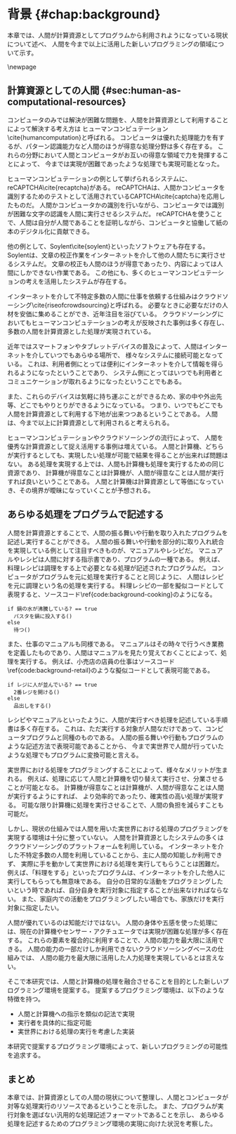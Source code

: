 # 背景 {#chap:background}

本章では、人間が計算資源としてプログラムから利用されようになっている現状について述べ、
人間を今まで以上に活用した新しいプログラミングの領域について示す。

\newpage


<!--  


背景は状況説明

- 人間とコンピュータの共生
- 人と計算機のプログラムは似ている、ということを示す
- プログラムは実行者を選ばない、ということを示す
- プログラムは処理するフィールドを選ばない、ということを示す
- プログラムは汎用的な処理記述フォーマットである、ということを示す

- プログラムによって、フィールドを選ばずに、人と計算機への指示する手法を提案する

-->

<!-- ## プログラムと人 -->

<!-- SICPの序文とかから

- プログラムは処理手順が記述されたもの
- コンピュータプログラムは、コンピュータに実行してもらいたい処理を記述しておく手順書である。
- 一方で、人間にとってもプログラムというものは存在する。
- 例えば、マニュアルやレシピといったものだ。
- また、音楽の演奏会のプログラムなども、演奏会全体の一連の処理の流れを記述しておくものである。
- 両者を比べると、非常に類似している
- 画像で示す
- プログラムとは、実行したい処理を記述するものであり、その実行対象は選ばれない。
- コンピュータのほうが得意だからコンピュータにやらせているだけであって、人間がやっても良いのである。
-->

<!-- プログラムとは、コンピュータに実行させたい一連の処理手順を記述したものであり、
コンピュータはこのプログラムに記述された処理を解釈し、実行する。
プログラムの実行対象はコンピュータであるが、人が実行するプログラムも存在する。
マニュアルやレシピといった、人間にとっての手順書だ。
人間は手順書に書いてある内容に沿って行動し、目的を達成する。
例えば、何か料理を作りたいときなどは、料理のレシピを見ながら、そこに記述されている内容を自分で解釈し、実行する。

コンピュータにとってのプログラムと人にとってのプログラムには類似性がある。
双方ともに、実行する処理について記述されたものである。
例えば、料理のレシピをコンピュータプログラムのような記述するならば、図\ref{fig:background_cooking}のようになる。

\begin{figure}[htbp]
\begin{center}
\includegraphics[width=.4\linewidth,bb=0 0 281 98]{images/background_cooking.js.png}
\end{center}
\caption{料理レシピをコンピュータプログラム風に記述する}
\label{fig:background_cooking}
\end{figure}

また、小売店の店員マニュアルであれば、図\ref{fig:background_retail}のようになる

\begin{figure}[htbp]
\begin{center}
\includegraphics[width=.4\linewidth,bb=0 0 319 98]{images/background_retail.js.png}
\end{center}
\caption{料理レシピをコンピュータプログラム風に記述する}
\label{fig:background_retail}
\end{figure}

このように、人間にとっての処理もコンピュータにとっての処理も、類似の記法で記述することが可能である。
コンピュータプログラムのような処理の記述方法は、様々な処理を記述するフォーマットとして利用可能である。 -->

## 計算資源としての人間 {#sec:human-as-computational-resources}

<!-- プログラムの制御対象？ -->
<!-- 制御することとプログラムを実行するの違い -->
<!-- プログラムを実行するのはコンピュータ。人間は指示を受け取って返り値を返したいするだけ。 -->
<!-- ### 計算資源としての人 -->

<!--
- プログラムに書かれた処理を実行する対象はコンピュータだけではなくなっている
- コンピュータのみでは解決が困難な問題を、人間を計算資源として利用することで解決する手法はヒューマンコンピュテーションと呼ばれる。
- 人間はプログラムとって、コンピュータと同じ、処理を実行する対象にすぎないのである

- 前述の項目を考えると、プログラムの 領域は実世界にも広がっている。
- 人間によって実世界も操作できるならば、計算資源というよりも〇〇資源と言える。

(ついでに、入れるかわからないけど) スマホとかの流通で、人間は常にインターネットに繋がれる。
つまり、インターネットを介していつでもプログラムから参照可能になっている。
非常に計算資源としてもやりやすい。

-->

<!-- コンピュータのみでは実現が困難な処理を、人間を計算資源として組み込み利用することによって解決するという概念は
ヒューマンコンピュテーション\cite{humancomputation}と呼ばれる。
コンピュータは優れた処理能力を持つが、パターン認識能力など、人間のほうが得意な処理分野は多く存在する。
そういった分野において、人間と計算機が協調し、お互いの長所を活かしあったより良い環境を作り出す事ができる。 -->

コンピュータのみでは解決が困難な問題を、人間を計算資源として利用することによって解決する考え方は
ヒューマンコンピュテーション\cite{humancomputation}と呼ばれる。
コンピュータは優れた処理能力を有するが、パターン認識能力など人間のほうが得意な処理分野は多く存在する。
これらの分野において人間とコンピュータがお互いの得意な領域で力を発揮することによって、
今までは実現が困難であったような処理でも実現可能となった。

ヒューマンコンピュテーションの例として挙げられるシステムに、reCAPTCHA\cite{recaptcha}がある。
reCAPTCHAは、人間かコンピュータを識別するためのテストとして活用されているCAPTCHA\cite{captcha}を応用したものだ。
人間かコンピュータかの識別を行いながら、コンピュータでは識別が困難な文字の認識を人間に実行させるシステムだ。
reCAPTCHAを使うことで、人間は自分が人間であることを証明しながら、コンピュータと協働して紙の本のデジタル化に貢献できる。

他の例として、Soylent\cite{soylent}といったソフトウェアも存在する。
Soylentは、文章の校正作業をインターネットを介して他の人間たちに実行させるシステムだ。
文章の校正も人間のほうが得意であったり、内容によっては人間にしかできない作業である。
この他にも、多くのヒューマンコンピュテーションの考えを活用したシステムが存在する。

インターネットを介して不特定多数の人間に仕事を依頼する仕組みはクラウドソーシング\cite{riseofcrowdsourcing}と呼ばれる。
必要なときに必要なだけの人材を安価に集めることができ、近年注目を浴びている。
クラウドソーシングにおいてもヒューマンコンピュテーションの考えが反映された事例は多く存在し、
多数の人間を計算資源とした処理が実現されている。
<!-- turkit, crowdforge, 大人数を利用した例が欲しい -->
<!-- どれくらいの人がヒューマンコンピュテーションされているのか、を示したい -->

近年ではスマートフォンやタブレットデバイスの普及によって、人間はインターネットを介していつでもあらゆる場所で、
様々なシステムに接続可能となっている。
これは、利用者側にとっては便利にインターネットを介して情報を得られるようになったということであり、
システム側にとってはいつでも利用者とコミュニケーションが取れるようになったということでもある。
<!--常に持ち運ばれることを想定したものであるため、これらのデバイスの普及は、いつでもどこでも人間を計算資源として利用する
下地が出来つつあるということを意味する。  -->
また、これらのデバイスは気軽に持ち運ぶことができるため、家の中や外出先等、どこでもやりとりができるようになっている。
つまり、いつでもどこでも人間を計算資源として利用する下地が出来つつあるということである。
人間は、今まで以上に計算資源として利用されると考えられる。

ヒューマンコンピュテーションやクラウドソーシングの流行によって、
人間を優秀な計算資源として捉え活用する事例は増えている。
人間と計算機、どちらが実行するとしても、実現したい処理が可能で結果を得ることが出来れば問題はない。
ある処理を実現する上では、人間も計算機も処理を実行するための同じ資源であり、
計算機が得意なことは計算機が、人間が得意なことは人間が実行すれば良いということである。
人間と計算機は計算資源として等価になっていき、その境界が曖昧になっていくことが予想される。

<!-- ## プログラムの制御領域 {#sec:are-of-program} -->

<!-- もっと、人と計算機が協調しあって処理を進めていくというモデルについて述べるべき -->

<!-- /\### 画面上から実世界へ -->

<!-- - プログラムで制御を記述できる領域は広がっている
- センサやアクチュエータが簡単に使える
- ログラマブルな建築やプログラムによって動的に構成を変える物質の研究もされている
- プログラムで制御しない空間というのはなくなっていくのでは -->
<!--
世界中にある様々なコンピュータやデバイスがインターネットに繋がり、プログラムによって制御されるようになってきている。
従来ではプログラミングといえば、その対象は計算機の中や画面の中の世界の制御のみにとどまりがちだったが、
近年では、Arduino\footnote{http://www.arduino.cc/}やRaspberryPi\footnote{http://www.raspberrypi.org/}等の登場によって、
誰でも簡単にセンサーやアクチュエータを扱えるようになっている。

実世界から情報を得たり、実世界を制御するためのプログラムは今では誰でも簡単に扱うことができる。
プログラムは実世界を含んだ広い領域の制御のために使われていくと考えられる。

マーク・ワイザーが提唱したユビキタスコンピューティング\cite{weiser1991computer}は、実世界環境にコンピュータを溶けこませ、
ユーザは意識することなくコンピュータによる支援を享受できるという概念だ。
ユビキタスコンピューティングのように、日常生活をコンピュータを用いて支援する仕組みについて研究は多くなされているが、
それらの仕組みの多くはプログラムによって制御される。
類似の概念としてはInternet of Things(以下、IoT)\cite{iot}といった考えも提唱されている。
あらゆるモノがインターネットに繋がり、情報をやりとりすることによって様々な恩恵を得ることができるというのが
IoTの基本的な考え方である。
IoTの考えに基づいて様々なモノが繋がれば、プログラムによる実世界の制御はさらに広がると予想される。

また、建築物の構成要素をプログラマブルにする試み\cite{squama}や、
プログラムによってその構成を動的に変化させるモジュールについての研究もなされている。
これらの研究が実用化されていけば、生活空間や物質の制御にもプログラムが利用される。

現在でもプログラムは様々な領域において制御を担っているが、
今後もプログラムが制御可能な領域は広がっていくと考えられる。 -->

<!-- 身の回りが将来的にほぼプログラムで制御された場合、人間というボトルネックが生まれる、という話をしたい -->

<!-- ## まとめの前のまとめみたいな？

  人間への指示とコンピュータへの指示を同じように書ければ、日常活動さえもプログラミングできる。
  つまり、何でもかんでもプログラムで記述するような社会が来るよ
  だが、現状において、自分自身とかをプログラムから呼び出せる仕組みがないよ
  せっかく身の回りがプログラマブルになってきてるのに、自分自身を組み込めなくては、人間という存在が
  様々なプログラムのボトルネックになりがち。
  これでは日常生活とかもプログラムできない。

-->

## あらゆる処理をプログラムで記述する

<!-- - プログラムは汎用処理記述フォーマットである
  - 画面上だろうと、実世界だろうと、あらゆる処理を記述し得る
- 実行リソースも何でも良いのでは
  - コンピュータだけにとらわれない
  - 人間さえも実行リソースである
  - 両者の境界はあいまいになっていくだろう
- 人間と計算機を実行リソースとして、あらゆる処理・手順・行動をプログラムとして記述できれば良い
  - そもそも人間と計算機は得意分野が違い話
    - 人間は汎用的で好意的解釈可能な入出力装置
    - 計算機は...?
  - 協調し合えば良い
  - なんか理由つける
- しかし、現状では部分的にしか実現できていない
  - 例えば、人間が実世界で行っている処理
    - 料理をする、とか
    - 仕事したり
  - 日常の活動の中にもコンピュータのほうが得意なことは多くある
  - プログラムから人間をリソースとして利用する手法は、クラウドソーシングに限られる
    - 知的労働しかできない
    - その場にいけるわけではない
    - そもそもインターネットを介した不特定の人間に任せられない処理がある -->

<!-- 第\ref{sec:human-as-computational-resources}節から、プログラムにおいて人間と計算機は
同じ計算資源として振る舞うようになっていくと考えられる。
また、第\ref{sec:area-of-program}節のように、プログラムが制御を担う領域は今後も広がっていくことが予想される。
プログラムによって実世界の要素を制御することは日常的になっていくことは確実である。 -->

人間を計算資源とすることで、人間の振る舞いや行動を取り入れたプログラムを記述し実行することができる。
人間の振る舞いや行動を部分的に取り入れ統合を実現している例として注目すべきものが、マニュアルやレシピだ。
マニュアルやレシピは人間に対する指示書であり、プログラムの一種である。
例えば、料理レシピは調理をする上で必要となる処理が記述されたプログラムだ。
コンピュータがプログラムを元に処理を実行することと同じように、
人間はレシピを元に調理という名の処理を実行する。
料理レシピの一部を擬似コードとして表現すると、ソースコード\ref{code:background-cooking}のようになる。

``` {#code:background-cooking caption=料理レシピの一部の擬似コードで表す}
if 鍋の水が沸騰している? == true
  パスタを鍋に投入する()
else
  待つ()
```

また、仕事のマニュアルも同様である。
マニュアルはその時々で行うべき業務を定義したものであり、人間はマニュアルを見たり覚えておくことによって、処理を実行する。
例えば、小売店の店員の仕事はソースコード\ref{code:background-retail}のような擬似コードとして表現可能である。

``` {#code:background-retail caption=小売店の店員の挙動の一部を擬似コードで表す}
if レジに人が並んでいる? == true
  2番レジを開ける()
else
  品出しをする()
```

レシピやマニュアルといったように、人間が実行すべき処理を記述している手順書は多く存在する。
これは、ただ実行する対象が人間なだけであって、コンピュータプログラムと同種のものである。
人間の振る舞いや行動もプログラムのような記述方法で表現可能であることから、
今まで実世界で人間が行っていたような処理でもプログラムに変換可能と言える。

実世界における処理をプログラミングすることによって、様々なメリットが生まれる。
例えば、処理に応じて人間と計算機を切り替えて実行させ、分業させることが可能となる。
計算機が得意なことは計算機が、人間が得意なことは人間が実行するようにすれば、
より効率的であったり、確実性の高い処理が実現する。
可能な限り計算機に処理を実行させることで、人間の負担を減らすことも可能だ。

<!-- 具体的に嬉しい話を入れたい -->

しかし、現状の仕組みでは人間を用いた実世界における処理のプログラミングを実現する環境は十分に整っていない。
人間を計算資源としたシステムの多くはクラウドソーシングのプラットフォームを利用している。
インターネットを介した不特定多数の人間を利用していることから、主に人間の知能しか利用できず、
実際に手を動かして実世界における処理を実行してもらうことは困難だ。
例えば、「料理をする」といったプログラムは、インターネットを介した他人に実行してもらっても無意味である。
自分の日常的な活動をプログラミングしたいという時であれば、自分自身を実行対象に指定することが出来なければならない。
また、家庭内での活動をプログラミングしたい場合でも、家族だけを実行対象に指定したい。

人間が優れているのは知能だけではない。
人間の身体や五感を使った処理には、現在の計算機やセンサー・アクチュエータでは実現が困難な処理が多く存在する。
これらの要素を複合的に利用することで、人間の能力を最大限に活用できる。
人間の能力の一部だけしか利用できないクラウドソーシングベースの仕組みでは、
人間の能力を最大限に活用した人力処理を実現しているとは言えない。

そこで本研究では、人間と計算機の処理を融合させることを目的とした新しいプログラミング環境を提案する。
提案するプログラミング環境は、以下のような特徴を持つ。

- 人間と計算機への指示を類似の記法で実現
- 実行者を具体的に指定可能
- 実世界における処理の実行を考慮した実装

本研究で提案するプログラミング環境によって、新しいプログラミングの可能性を追求する。

## まとめ

本章では、計算資源としての人間の現状について整理し、人間とコンピュータが対等な処理実行のリソースであるということを示した。
また、プログラムが実行対象を選ばない汎用的な処理記述フォーマットであることを示し、
あらゆる処理を記述するためのプログラミング環境の実現に向けた状況を考察した。
